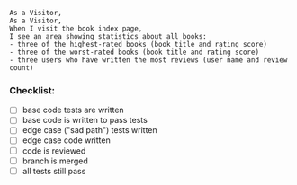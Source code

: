 ```
As a Visitor,
As a Visitor,
When I visit the book index page,
I see an area showing statistics about all books:
- three of the highest-rated books (book title and rating score)
- three of the worst-rated books (book title and rating score)
- three users who have written the most reviews (user name and review count)
```

### Checklist:

- [ ] base code tests are written
- [ ] base code is written to pass tests
- [ ] edge case ("sad path") tests written
- [ ] edge case code written
- [ ] code is reviewed
- [ ] branch is merged
- [ ] all tests still pass
